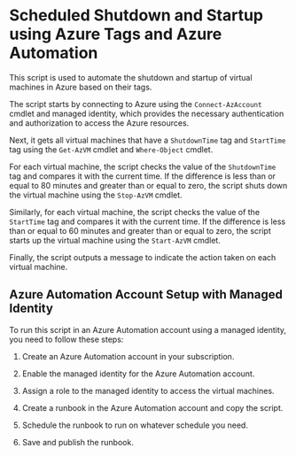 # Scheduled Shutdown and Startup using Azure Tags and Azure Automation
 
This script is used to automate the shutdown and startup of virtual machines in Azure based on their tags.

The script starts by connecting to Azure using the `Connect-AzAccount` cmdlet and managed identity, which provides the necessary authentication and authorization to access the Azure resources.

Next, it gets all virtual machines that have a `ShutdownTime` tag and `StartTime` tag using the `Get-AzVM` cmdlet and `Where-Object` cmdlet.

For each virtual machine, the script checks the value of the `ShutdownTime` tag and compares it with the current time. If the difference is less than or equal to 80 minutes and greater than or equal to zero, the script shuts down the virtual machine using the `Stop-AzVM` cmdlet.

Similarly, for each virtual machine, the script checks the value of the `StartTime` tag and compares it with the current time. If the difference is less than or equal to 60 minutes and greater than or equal to zero, the script starts up the virtual machine using the `Start-AzVM` cmdlet.

Finally, the script outputs a message to indicate the action taken on each virtual machine.

## Azure Automation Account Setup with Managed Identity

To run this script in an Azure Automation account using a managed identity, you need to follow these steps:

1.  Create an Azure Automation account in your subscription.
    
2.  Enable the managed identity for the Azure Automation account.
    
3.  Assign a role to the managed identity to access the virtual machines.
    
4.  Create a runbook in the Azure Automation account and copy the script.
    
5.  Schedule the runbook to run on whatever schedule you need.
    
6.  Save and publish the runbook.

